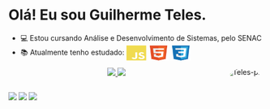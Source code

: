 ### <h1>Olá! Eu sou Guilherme Teles.

- 💻 Estou cursando Análise e Desenvolvimento de Sistemas, pelo SENAC
- 📚 Atualmente tenho estudado: <img align="center" alt="Teles-Js" height="30" width="40" src="https://raw.githubusercontent.com/devicons/devicon/master/icons/javascript/javascript-plain.svg"> <img align="center" alt="Teles-HTML" height="30" width="40" src="https://raw.githubusercontent.com/devicons/devicon/master/icons/html5/html5-original.svg"> <img align="center" alt="Teles-CSS" height="30" width="40" src="https://raw.githubusercontent.com/devicons/devicon/master/icons/css3/css3-original.svg">

<div align="center">
  <a href="https://beacons.ai/telesolvr" target="_blank">
  <img height="150em" src="https://github-readme-stats.vercel.app/api?username=telesolvr&show_icons=true&theme=radical&include_all_commits=true&count_private=true"/>
  <img height="150em" src="https://github-readme-stats.vercel.app/api/top-langs/?username=telesolvr&layout=compact&langs_count=7&theme=radical"/>
  <img align="right" alt="Teles-pic" height="250" style="border-radius:50px;" src="https://cdn.discordapp.com/attachments/792912408812847125/938810112770994176/teles1.png">
</div>

  ##
  
  <div> 
  <a href = "mailto:telesolvr@outlook.com"><img src="https://img.shields.io/badge/Microsoft_Outlook-0078D4?style=for-the-badge&logo=microsoft-outlook&logoColor=white" target="_blank"></a>
  <a href="https://instagram.com/telesolvr" target="_blank"><img src="https://img.shields.io/badge/Instagram-E4405F?style=for-the-badge&logo=instagram&logoColor=white" target="_blank"></a>
  <a href="https://www.linkedin.com/in/telesolvr/" target="_blank"><img src="https://img.shields.io/badge/-LinkedIn-%230077B5?style=for-the-badge&logo=linkedin&logoColor=white" target="_blank"></a> 
</div>
